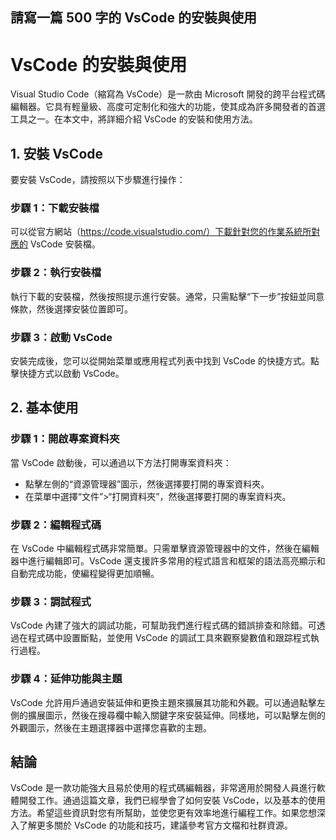 ## 請寫一篇 500 字的  VsCode 的安裝與使用

# VsCode 的安裝與使用

Visual Studio Code（縮寫為 VsCode）是一款由 Microsoft 開發的跨平台程式碼編輯器。它具有輕量級、高度可定制化和強大的功能，使其成為許多開發者的首選工具之一。在本文中，將詳細介紹 VsCode 的安裝和使用方法。

## 1. 安裝 VsCode

要安裝 VsCode，請按照以下步驟進行操作：

### 步驟 1：下載安裝檔

可以從官方網站（https://code.visualstudio.com/）下載針對您的作業系統所對應的 VsCode 安裝檔。

### 步驟 2：執行安裝檔

執行下載的安裝檔，然後按照提示進行安裝。通常，只需點擊“下一步”按鈕並同意條款，然後選擇安裝位置即可。

### 步驟 3：啟動 VsCode

安裝完成後，您可以從開始菜單或應用程式列表中找到 VsCode 的快捷方式。點擊快捷方式以啟動 VsCode。

## 2. 基本使用

### 步驟 1：開啟專案資料夾

當 VsCode 啟動後，可以通過以下方法打開專案資料夾：

- 點擊左側的“資源管理器”圖示，然後選擇要打開的專案資料夾。
- 在菜單中選擇“文件”>“打開資料夾”，然後選擇要打開的專案資料夾。

### 步驟 2：編輯程式碼

在 VsCode 中編輯程式碼非常簡單。只需單擊資源管理器中的文件，然後在編輯器中進行編輯即可。VsCode 還支援許多常用的程式語言和框架的語法高亮顯示和自動完成功能，使編程變得更加順暢。

### 步驟 3：調試程式

VsCode 內建了強大的調試功能，可幫助我們進行程式碼的錯誤排查和除錯。可透過在程式碼中設置斷點，並使用 VsCode 的調試工具來觀察變數值和跟踪程式執行過程。

### 步驟 4：延伸功能與主題

VsCode 允許用戶通過安裝延伸和更換主題來擴展其功能和外觀。可以通過點擊左側的擴展圖示，然後在搜尋欄中輸入關鍵字來安裝延伸。同樣地，可以點擊左側的外觀圖示，然後在主題選擇器中選擇您喜歡的主題。

## 結論

VsCode 是一款功能強大且易於使用的程式碼編輯器，非常適用於開發人員進行軟體開發工作。通過這篇文章，我們已經學會了如何安裝 VsCode，以及基本的使用方法。希望這些資訊對您有所幫助，並使您更有效率地進行編程工作。如果您想深入了解更多關於 VsCode 的功能和技巧，建議參考官方文檔和社群資源。